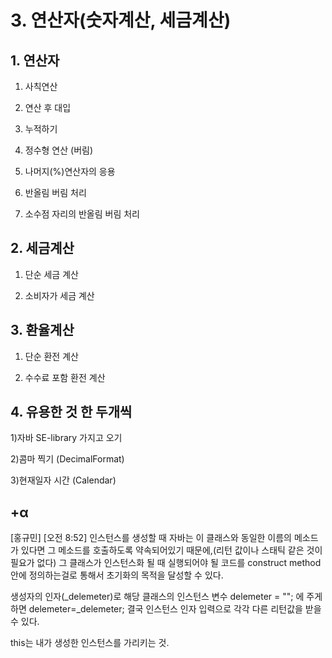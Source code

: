# 3. 연산자(숫자계산, 세금계산)

## 1. 연산자

1) 사칙연산

2) 연산 후 대입

3) 누적하기

4) 정수형 연산 (버림)

5) 나머지(%)연산자의 응용

6) 반올림 버림 처리

7) 소수점 자리의 반올림 버림 처리



## 2. 세금계산

1) 단순 세금 계산

2) 소비자가 세금 계산



## 3. 환율계산

1) 단순 환전 계산

2) 수수료 포함 환전 계산





## 4. 유용한 것 한 두개씩

1)자바 SE-library 가지고 오기

2)콤마 찍기 (DecimalFormat)

3)현재일자 시간 (Calendar)





























## +α

[홍규민] [오전 8:52] 
인스턴스를 생성할 때 자바는 이 클래스와 동일한 이름의 메소드가 있다면 그 메소드를 호출하도록 약속되어있기 때문에,(리턴 값이나 스태틱 같은 것이 필요가 없다)
그 클래스가 인스턴스화 될 때 실행되어야 될 코드를 construct method 안에 정의하는걸로 통해서 초기화의 목적을 달성할 수 있다.

생성자의 인자(_delemeter)로 해당 클래스의 인스턴스 변수 delemeter = "";
에 주게하면 delemeter=_delemeter;
결국 인스턴스 인자 입력으로 각각 다른 리턴값을 받을 수 있다. 

this는 내가 생성한 인스턴스를 가리키는 것.